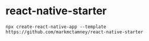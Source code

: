 # react-native-starter

```
npx create-react-native-app --template https://github.com/markmctamney/react-native-starter
```
